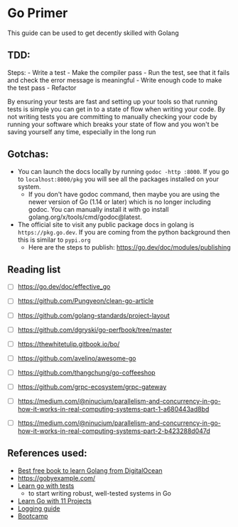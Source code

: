 # Go Primer

This guide can be used to get decently skilled with Golang


## TDD:

Steps:
    - Write a test
    - Make the compiler pass
    - Run the test, see that it fails and check the error message is meaningful
    - Write enough code to make the test pass
    - Refactor

By ensuring your tests are fast and setting up your tools so that running tests is simple you can get in to a state of flow when writing your code.
By not writing tests you are committing to manually checking your code by running your software which breaks your state of flow and you won't be saving yourself any time, especially in the long run

## Gotchas:

- You can launch the docs locally by running `godoc -http :8000`. If you go to `localhost:8000/pkg` you will see all the packages installed on your system.
    - If you don't have godoc command, then maybe you are using the newer version of Go (1.14 or later) which is no longer including godoc. You can manually install it with go install golang.org/x/tools/cmd/godoc@latest.
- The official site to visit any public package docs in golang is `https://pkg.go.dev`. If you are coming from the python background then this is similar to `pypi.org`
    - Here are the steps to publish: https://go.dev/doc/modules/publishing

## Reading list

- [ ] https://go.dev/doc/effective_go
- [ ] https://github.com/Pungyeon/clean-go-article
- [ ] https://github.com/golang-standards/project-layout
- [ ] https://github.com/dgryski/go-perfbook/tree/master
- [ ] https://thewhitetulip.gitbook.io/bo/
- [ ] https://github.com/avelino/awesome-go
- [ ] https://github.com/thangchung/go-coffeeshop 
- [ ] https://github.com/grpc-ecosystem/grpc-gateway

- [ ] https://medium.com/@ninucium/parallelism-and-concurrency-in-go-how-it-works-in-real-computing-systems-part-1-a680443ad8bd
- [ ] https://medium.com/@ninucium/parallelism-and-concurrency-in-go-how-it-works-in-real-computing-systems-part-2-b423288d047d



## References used:

- [Best free book to learn Golang from DigitalOcean](https://www.digitalocean.com/community/books/how-to-code-in-go-ebook)
- https://gobyexample.com/
- [Learn go with tests](https://quii.gitbook.io/learn-go-with-tests/)
    - to start writing robust, well-tested systems in Go
- [Learn Go with 11 Projects](https://www.youtube.com/watch?v=jFfo23yIWac) 
- [Logging guide](https://www.datadoghq.com/blog/go-logging/)
- [Bootcamp](https://playbook.one2n.in/go-bootcamp)
